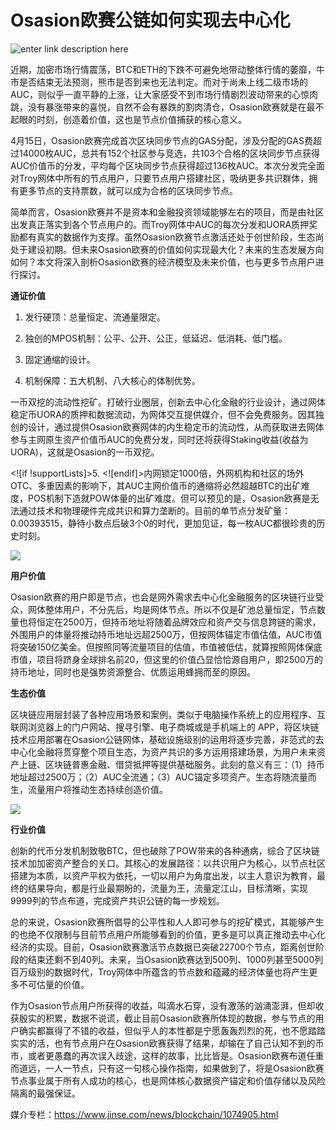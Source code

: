 # ******Osasion****欧赛公链如何实现去中心化**


![enter link description here](https://github.com/AUC-IO/AUC--publicity/blob/main/%E5%B0%81%E9%9D%A2%E5%9B%BE%E7%89%87/0423%E7%BB%8F%E6%B5%8E%E6%A8%A1%E5%9E%8B.jpg)

近期，加密市场行情震荡，BTC和ETH的下跌不可避免地带动整体行情的萎靡，牛市是否结束无法预测，熊市是否到来也无法判定。而对于尚未上线二级市场的AUC，则似乎一直平静的上涨，让大家感受不到市场行情剧烈波动带来的心惊肉跳，没有暴涨带来的喜悦，自然不会有暴跌的割肉清仓，Osasion欧赛就是在最不起眼的时刻，创造着价值，这也是节点价值捕获的核心意义。

4月15日，Osasion欧赛完成首次区块同步节点的GAS分配，涉及分配的GAS费超过14000枚AUC，总共有152个社区参与竞选，共103个合格的区块同步节点获得AUC价值币的分发，平均每个区块同步节点获得超过136枚AUC。本次分发完全面对Troy网体中所有的节点用户，只要节点用户搭建社区，吸纳更多共识群体，拥有更多节点的支持票数，就可以成为合格的区块同步节点。

简单而言，Osasion欧赛并不是资本和金融投资领域能够左右的项目，而是由社区出发真正落实到各个节点用户的。而Troy网体中AUC的每次分发和UORA质押奖励都有真实的数据作为支撑。虽然Osasion欧赛节点激活还处于创世阶段，生态尚处于建设初期。但未来Osasion欧赛的价值如何实现最大化？未来的生态发展方向如何？本文将深入剖析Osasion欧赛的经济模型及未来价值，也与更多节点用户进行探讨。

**通证价值**

1. 发行硬顶：总量恒定、流通量限定。

2. 独创的MPOS机制：公平、公开、公正，低延迟、低消耗、低门槛。

3. 固定通缩的设计。

4. 机制保障：五大机制、八大核心的体制优势。

一币双挖的流动性挖矿。打破行业圈层，创新去中心化金融的行业设计，通过网体稳定币UORA的质押和数据流动，为网体交互提供媒介，但不会免费服务。因其独创的设计，通过提供Osasion欧赛网体的内生稳定币的流动性，从而获取进去网体参与主网原生资产价值币AUC的免费分发，同时还将获得Staking收益(收益为UORA)，这就是Osasion的一币双挖。

<![if !supportLists]>5. <![endif]>内网锁定1000倍，外网机构和社区的场外OTC、多重因素的影响下，其AUC主网价值币的通缩将必然超越BTC的出矿难度，POS机制下造就POW体量的出矿难度。但可以预见的是，Osasion欧赛是无法通过技术和物理硬件完成共识和算力垄断的。目前的单节点分发矿量：0.00393515，静待小数点后破3个0的时代，更加见证，每一枚AUC都很珍贵的历史时刻。

![](file:///C:\Users\123\AppData\Local\Temp\ksohtml3888\wps3.png)

**用户价值**

Osasion欧赛的用户即是节点，也会是网外需求去中心化金融服务的区块链行业受众，网体整体用户，不分先后，均是网体节点。所以不仅是矿池总量恒定，节点数量也将恒定在2500万，但持币地址将随着品牌效应和资产交与信息跨链的需求，外围用户的体量将推动持币地址远超2500万，但按网体锚定市值估值，AUC市值将突破150亿美金。但按照同等流量项目的估值，市值被低估，就算按照网体保底市值，项目将跻身全球排名前20，但这里的价值凸显恰恰源自用户，即2500万的持币地址，同时也是强势资源整合、优质运用蜂拥而至的原因。

**生态价值**

区块链应用层封装了各种应用场景和案例，类似于电脑操作系统上的应用程序、互联网浏览器上的门户网站、搜寻引擎、电子商城或是手机端上的 APP，将区块链技术应用部署在Osasion公链网体，基础设施级别的运用将逐步完善，非范式的去中心化金融将贯穿整个项目生态，为资产共识的多方运用搭建场景，为用户未来资产上链、区块链普惠金融、借贷抵押等提供基础服务。此刻的意义有三：（1）持币地址超过2500万；（2）AUC全流通；（3）AUC锚定多项资产。生态将随流量而生，流量用户将推动生态持续创造价值。

![](file:///C:\Users\123\AppData\Local\Temp\ksohtml3888\wps4.jpg)

**行业价值**

创新的代币分发机制致敬BTC，但也破除了POW带来的各种通病，综合了区块链技术加加密资产整合的关口。其核心的发展路径：以共识用户为核心，以节点社区搭建为本质，以资产平权为依托，一切以用户为角度出发，以主人意识为教育，最终的结果导向，都是行业最期盼的，流量为王，流量定江山，目标清晰，实现9999列的节点布道，完成资产共识公链的每一步规划。

总的来说，Osasion欧赛所倡导的公平性和人人即可参与的挖矿模式，其能够产生的也绝不仅限制与目前节点用户所能够看到的价值，更多是可以真正推动去中心化经济的实现。目前，Osasion欧赛激活节点数据已突破22700个节点，距离创世阶段的结束还剩不到40列。未来，当Osasion欧赛达到500列、1000列甚至5000列百万级别的数据时代，Troy网体中所蕴含的节点数和蕴藏的经济体量也将产生更多不可估量的价值。

作为Osasion节点用户所获得的收益，叫滴水石穿，没有激荡的汹涌澎湃，但却收获殷实的积累，数据不说谎，截止目前Osasion欧赛所体现的数据，参与节点的用户确实都赢得了不错的收益，但似乎人的本性都是宁愿轰轰烈烈的死，也不愿踏踏实实的活，也有节点用户在Osasion欧赛获得了结果，却输在了自己认知不到的币市，或者更愚蠢的再次误入歧途，这样的故事，比比皆是。Osasion欧赛布道任重而道远，一人一节点，只有这一句核心操作指南，如果做到了，将是Osasion欧赛节点事业属于所有人成功的核心，也是网体核心数据资产锚定和价值存储以及风险隔离的最强保证。

媒介专栏：https://www.jinse.com/news/blockchain/1074905.html
